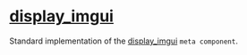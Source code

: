 # [display_imgui](display_imgui.hpp)

Standard implementation of the [display_imgui](../../functions/display_imgui.md) `meta component`.